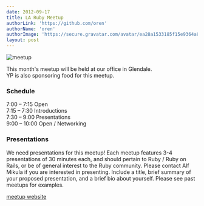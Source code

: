 ```yaml
---
date: 2012-09-17
title: LA Ruby Meetup
authorLink: 'https://github.com/oren'
authorName: 'oren'
authorImage: 'https://secure.gravatar.com/avatar/ea28a1533185f15e9364a8db6f9c0bae?s=140&d=https://a248.e.akamai.net/assets.github.com%2Fimages%2Fgravatars%2Fgravatar-user-420.png'
layout: post
---
```


![meetup](http://i.imgur.com/sAxiL.jpg)

This month's meetup will be held at our office in Glendale.   
YP is also sponsoring food for this meetup.

### Schedule

7:00 – 7:15 Open  
7:15 – 7:30 Introductions  
7:30 – 9:00 Presentations  
9:00 – 10:00 Open / Networking  


### Presentations

We need presentations for this meetup! Each meetup features 3-4 presentations of 30 minutes each, and should pertain to Ruby / Ruby on Rails, or be of general interest to the Ruby community. Please contact Alf Mikula if you are interested in presenting. Include a title, brief summary of your proposed presentation, and a brief bio about yourself. Please see past meetups for examples.

[meetup website](http://www.meetup.com/laruby/events/82438922/)
